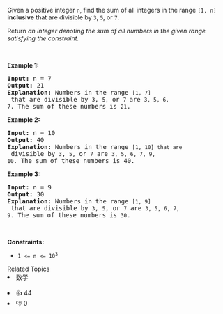 <p>Given a positive integer <code>n</code>, find the sum of all integers in the range <code>[1, n]</code> <strong>inclusive</strong> that are divisible by <code>3</code>, <code>5</code>, or <code>7</code>.</p>

<p>Return <em>an integer denoting the sum of all numbers in the given range satisfying&nbsp;the constraint.</em></p>

<p>&nbsp;</p> 
<p><strong class="example">Example 1:</strong></p>

<pre>
<strong>Input:</strong> n = 7
<strong>Output:</strong> 21
<strong>Explanation:</strong> Numbers in the range <span><code>[1, 7]</code></span> that are divisible by <span><code>3</code></span>, <span><code>5,</code></span> or <span><code>7 </code></span>are <span><code>3, 5, 6, 7</code></span>. The sum of these numbers is <span><code>21</code></span>.
</pre>

<p><strong class="example">Example 2:</strong></p>

<pre>
<strong>Input:</strong> n = 10
<strong>Output:</strong> 40
<strong>Explanation:</strong> Numbers in the range <span><code>[1, 10] that are</code></span> divisible by <span><code>3</code></span>, <span><code>5,</code></span> or <span><code>7</code></span> are <span><code>3, 5, 6, 7, 9, 10</code></span>. The sum of these numbers is 40.
</pre>

<p><strong class="example">Example 3:</strong></p>

<pre>
<strong>Input:</strong> n = 9
<strong>Output:</strong> 30
<strong>Explanation:</strong> Numbers in the range <span><code>[1, 9]</code></span> that are divisible by <span><code>3</code></span>, <span><code>5</code></span>, or <span><code>7</code></span> are <span><code>3, 5, 6, 7, 9</code></span>. The sum of these numbers is <span><code>30</code></span>.
</pre>

<p>&nbsp;</p> 
<p><strong>Constraints:</strong></p>

<ul> 
 <li><code>1 &lt;= n &lt;= 10<sup>3</sup></code></li> 
</ul>

<div><div>Related Topics</div><div><li>数学</li></div></div><br><div><li>👍 44</li><li>👎 0</li></div>